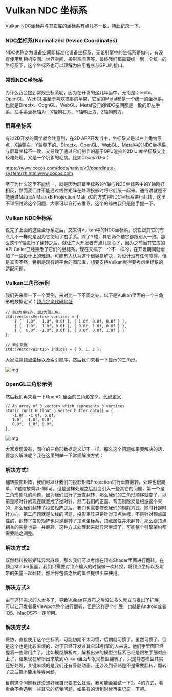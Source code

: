 # Vulkan NDC 坐标系

Vulkan NDC坐标系与其它库的坐标系有点儿不一致，特此记录一下。

### NDC坐标系(Normalized Device Coordinates)

NDC也称之为设备空间即标准化设备坐标系，无论引擎中的坐标系是如何，有没有使用到相机空间、世界空间、投影空间等等，最终我们都需要统一到一个统一的坐标系下，这个坐标系也可以理解为应用程序与GPU的接口。

### 常规NDC坐标系

为什么我会提到常规坐标系呢，因为在开发的这几年当中，无论是Directx、OpenGL、WebGL甚至于喜欢搞事的苹果，它家的Metal都是一个统一的坐标系。也就是Directx、OpgnGL、WebGL、Metal它们的NDC空间都是一致的即左手系。左手系坐标轴为：X轴朝右方、Y轴朝上方、Z轴朝前方。

### 屏幕坐标系

有过2D开发的同学就会注意到，在2D APP开发当中，坐标系又是以左上角为原点，X轴朝右，Y轴朝下的。Directx、OpenGL、WebGL、Metal中的NDC坐标系与屏幕坐标不一致，又导致了通过它们制作的基于GPU渲染的2D UI库坐标系又比较难处理，又是一个坑爹的毛病。比如Cocos2D-x：

https://www.cocos.com/docs/native/v3/coordinate-system/zh.htmlwww.cocos.com



至于为什么这里不能统一，就是因为屏幕坐标系的Y轴与NDC坐标系中的Y轴刚好相反，然而我们并不能通过线性矩阵在处理投影时将它们统一起来。通俗讲就是不能通过MatrixA MatrixB Projection MatrixC的方式将NDC坐标系进行翻转，这里不详细讨论这个问题，大家可以自行去推导，这个的缘由我只是随手提一下。

### Vulkan NDC坐标系

说完了上面的这些坐标系之后，又来讲Vulkan中的NDC坐标系，说它跟其它的有点儿不一样就是因为它使用了右手系。除了Y轴，其它两个轴它都跟别人一致。那么这个Y轴进行了翻转之后，就让广大开发者有点儿恶心了，因为之前当其它库的API Caller已经熟悉了它们的坐标系，现在又搞了一个不一样的，在开发期间就增加了一些设计上的难道。可能有人认为这个很容易解决，对设计没有任何障碍，但是其实不然，特别是现有跨平台的图形库，想要支持Vulkan就得要考虑坐标系的适配问题。

### Vulkan三角形示例

我们先来看一下一个案例，来对比一下不同之处。以下是Vulkan里面的一个三角形的数据定义：[顶点定义代码地址](https://github.com/BobLChen/VulkanTutorials/blob/master/examples/2_Triangle/Triangle.cpp#L472)

```
// 前3为坐标点，后3为顶点色。
std::vector<Vertex> vertices = {
	{ {  1.0f,  1.0f, 0.0f }, { 1.0f, 0.0f, 0.0f } },
	{ { -1.0f,  1.0f, 0.0f }, { 0.0f, 1.0f, 0.0f } },
	{ {  0.0f, -1.0f, 0.0f }, { 0.0f, 0.0f, 1.0f } }
};

// 索引数据
std::vector<uint16> indices = { 0, 1, 2 };
```

大家注意顶点坐标以及索引顺序，然后我们来看一下显示的三角形。

![img](https://pic2.zhimg.com/v2-ab126e43a826dbe432241c3e5834e159_b.jpg)

### OpenGL三角形示例

然后我们再来看一下OpenGL里面的三角形定义。[代码定义](http://www.opengl-tutorial.org/beginners-tutorials/tutorial-2-the-first-triangle/)

```
// An array of 3 vectors which represents 3 vertices
static const GLfloat g_vertex_buffer_data[] = {
   -1.0f, -1.0f, 0.0f,
   1.0f, -1.0f, 0.0f,
   0.0f,  1.0f, 0.0f,
};
```

![img](https://pic4.zhimg.com/v2-8889fe98248a994d49e15a38a35fb5ff_b.png)

大家发现没有，同样的三角形数据定义却不一样。那么这个问题如果要解决的话，要怎么解决呢？我在这里列举一下常规解决方式：

### 解决方式1

翻转投影矩阵，我们可以让我们的投影矩阵Projection进行垂直翻转，处理也很简单，Y轴缩放乘以-1即可。但是这样处理之后就会引入一些其它的问题，第一个是三角形剔除的问题，因为我们进行了垂直翻转，那么我们的三角形顺序就变了，以前是顺时针的现在就变成了逆时针。然而我们的正面、背面剔除又是根据这个来的，那么我们翻转了投影矩阵之后，我们也需要修改我们的剔除方式、顺时针逆时针方向。第二问题就是法线的问题，投影矩阵只是针对顶点坐标，不是针对顶点属性的，翻转了投影矩阵也只是翻转了顶点坐标系，顶点属性并未翻转，那么跟顶点相关的矢量也要一并翻转。这种方式处理起来就异常麻烦了，可能整个引擎架构都需要随之调整。

### 解决方式2

既然翻转投影矩阵异常麻烦，那么我们可以考虑在顶点Shader里面进行翻转，在顶点Shader里面，我们只需要对顶点输入的时候做一次转换，将顶点坐标以及附带的矢量一起翻转，然后将包装之后的属性提供出来使用。

### 解决方式3

由于这样需求的人太多了，导致Vulkan在发布之后没过多久就立马推出了扩展，可以让开发者将Viewport整个进行翻转，但是这样是个扩展，也就是Android或者IOS、MacOS不一定能用。

### 解决方式4

妥协，直接使用这个坐标系，可能初期不太习惯，后期就习惯了。虽然习惯了，但是这个也是比较麻烦的，对于已经开发过其它3D引擎的人来说，他们手里面已经握着一些常用库了。比如模型解析库，解析出来的模型坐标系已经是跟左手细对应上了，结果现在解析出来放到Vulkan里面却发现模型翻转了。只是静态模型其实还好处理，关键麻烦的是我们还有骨骼动画，还涉及到骨骼是不是需要翻转，翻转了之后能不能用等等问题。

目前这个问题我还没想好我自己要怎么处理，我可能会尝试一下2、4的方式，看看会不会遇到一些其它的坑爹问题，如果有的话到时候再来记录一下吧。